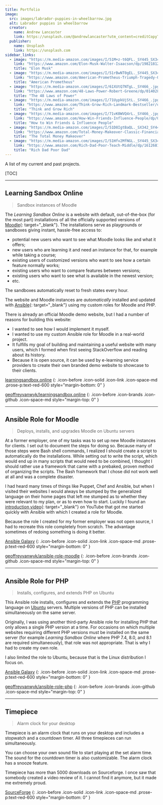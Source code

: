 ```yaml
---
title: Portfolio
image:
  src: images/labrador-puppies-in-wheelbarrow.jpg
  alt: Labrador puppies in wheelbarrow
  creator:
    name: Andrew Lancaster
    link: https://unsplash.com/@andrewlancaster?utm_content=creditCopyText&utm_medium=referral&utm_source=unsplash
  publisher:
    name: Unsplash
    link: https://unsplash.com
sidebar_links:
  - image: "https://m.media-amazon.com/images/I/51M+z-t6QFL._SY445_SX342_.jpg"
    link: "https://www.amazon.com/Elon-Musk-Walter-Isaacson/dp/1982181281/ref=zg_bsar_g_books_sccl_11/141-8862560-3103627?psc=1&_encoding=UTF8&tag=geoffreyvanwy-20&linkCode=ur2&linkId=6317b7e049d3e734fe6160ed7abb4a66&camp=1789&creative=9325"
    title: "Elon Musk"
  - image: "https://m.media-amazon.com/images/I/51rBwNT0gEL._SY445_SX342_.jpg"
    link: "https://www.amazon.com/American-Prometheus-Triumph-Tragedy-Oppenheimer/dp/0375726268/ref=zg_bsar_g_books_sccl_10/141-8862560-3103627?psc=1&_encoding=UTF8&tag=geoffreyvanwy-20&linkCode=ur2&linkId=149450a0fc697683816502223dbe35d6&camp=1789&creative=9325"
    title: "American Prometheus"
  - image: "https://m.media-amazon.com/images/I/61XUtQ7NTgL._SY466_.jpg"
    link: "https://www.amazon.com/48-Laws-Power-Robert-Greene/dp/0140280197/ref=zg_bsms_g_books_sccl_30/141-8862560-3103627?psc=1&_encoding=UTF8&tag=geoffreyvanwy-20&linkCode=ur2&linkId=d24229f0b8203e53408eb20861d725ae&camp=1789&creative=9325"
    title: "The 48 Laws of Power"
  - image: "https://m.media-amazon.com/images/I/71UypkUjStL._SY466_.jpg"
    link: "https://www.amazon.com/Think-Grow-Rich-Landmark-Bestseller/dp/1585424331/ref=zg_bsar_g_books_sccl_7/141-8862560-3103627?psc=1&_encoding=UTF8&tag=geoffreyvanwy-20&linkCode=ur2&linkId=6e3273c65a2e8d7b7f5596aa0bc0199a&camp=1789&creative=9325"
    title: "Think and Grow Rich"
  - image: "https://m.media-amazon.com/images/I/71vK0WVQ4rL._SY466_.jpg"
    link: "https://www.amazon.com/How-Win-Friends-Influence-People/dp/0671027034/ref=zg_bsar_g_books_sccl_14/141-8862560-3103627?psc=1&_encoding=UTF8&tag=geoffreyvanwy-20&linkCode=ur2&linkId=988a311df045f903ea1d0c04873476af&camp=1789&creative=9325"
    title: "How to Win Friends & Influence People"
  - image: "https://m.media-amazon.com/images/I/51D8IgtBaQL._SX342_SY445_.jpg"
    link: "https://www.amazon.com/Total-Money-Makeover-Classic-Financial/dp/1595555277/ref=zg_bsms_g_books_sccl_37/141-8862560-3103627?psc=1&_encoding=UTF8&tag=geoffreyvanwy-20&linkCode=ur2&linkId=27f2ad50ecec699a02ed02ca3abeeb2e&camp=1789&creative=9325"
    title: "The Total Money Makeover"
  - image: "https://m.media-amazon.com/images/I/51Hfv2MfNGL._SY445_SX342_.jpg"
    link: "https://www.amazon.com/Rich-Dad-Poor-Teach-Middle/dp/1612681131/ref=zg_bsar_g_books_sccl_28/141-8862560-3103627?psc=1&_encoding=UTF8&tag=geoffreyvanwy-20&linkCode=ur2&linkId=7a71501cc27b9dad5bd92240bde89a96&camp=1789&creative=9325"
    title: "Rich Dad Poor Dad"
---
```


A list of my current and past projects.

[TOC]

---

## Learning Sandbox Online

> Sandbox instances of Moodle

The _Learning Sandbox Online_ is a website with default, out-of-the-box (for the
most part) installations of all the officially supported versions of
[Moodle][m]{: target="_blank"}. The installations serve as playgrounds or sandboxes giving instant,
hassle-free access to:

* potential new users who want to see what Moodle looks like and what it offers;
* new users who are learning it and need an instance for that, for example while taking a course;
* existing users of customized versions who want to see how a certain feature normally works;
* existing users who want to compare features between versions;
* existing users who want to see what is available in the newest version;
* etc.

The sandboxes automatically reset to fresh states every hour.

The website and Moodle instances are _automatically_ installed and updated with
[Ansible][a]{: target="_blank"} using my custom roles for Moodle and PHP.

There is already an official Moodle demo website, but I had a number of reasons
for building this website:

* I wanted to see how I would implement it myself.
* I wanted to use my custom Ansible role for Moodle in a real-world project.
* It fulfills my goal of building and maintaining a useful website with many
  users, which I formed when first seeing StackOverflow and reading about its
  history.
* Because it is open source, it can be used by e-learning service providers to
  create their own branded demo website to showcase to their clients.

[learningsandbox.online](https://learningsandbox.online)
{: .icon-before .icon-solid .icon-link .icon-space-md .prose-p:text-red-600 style="margin-bottom: 0" }

[geoffreyvanwyk/learningsandbox.online](https://github.com/geoffreyvanwyk/learningsandbox.online)
{: .icon-before .icon-brands .icon-github .icon-space-md style="margin-top: 0" }

---

## Ansible Role for Moodle

> Deploys, installs, and upgrades Moodle on Ubuntu servers

At a former employer, one of my tasks was to set up new Moodle instances for
clients. I set out to document the steps for doing so. Because many of those
steps were Bash shell commands, I realized I should create a script to
automatically do the installations. While setting out to write the script, which
would end up in many scripts that would need to be combined, I thought I should
rather use a framework that came with a prebaked, proven method of organizing the
scripts. The Bash framework that I chose did not work well at all and was a
complete disaster.

I had heard many times of things like Puppet, Chef and Ansible, but when I
visited their websites I would always be stumped by the generalized language on
their home pages that left me stumped as to whether they were relevant to my
plan, or as to even how to start. Luckily I found an
[introduction video][iv]{: target="_blank"} on YouTube that got me started
quickly with Ansible with which I created a role for Moodle.

Because the role I created for my former employer was not open source, I had
to recreate this role completely from scratch. The advantage sometimes of
redoing something is doing it better.

[Ansible Galaxy](https://galaxy.ansible.com/ui/standalone/roles/geoffreyvanwyk/moodle/)
{: .icon-before .icon-solid .icon-link .icon-space-md .prose-p:text-red-600 style="margin-bottom: 0" }

[geoffreyvanwyk/ansible-role-moodle](https://github.com/geoffreyvanwyk/ansible-role-moodle)
{: .icon-before .icon-brands .icon-github .icon-space-md style="margin-top: 0" }

---

## Ansible Role for PHP

> Installs, configures, and extends PHP on Ubuntu

This Ansible role installs, configures and extends the [PHP][php] programming language
on [Ubuntu][u] servers. Multiple versions of PHP can be installed simultaneously on
the same server.

Originally, I was using another third-party Ansible role for installing PHP that
only allows a single PHP version at a time. For occasions on which multiple
websites requiring different PHP versions must be installed on the same server
(for example _Learning Sandbox Online_ where PHP 7.4, 8.0, and 8.1 are required
simultaneously), that role was not appropriate.  That is why I had to create my
own role.

I also limited the role to Ubuntu, because that is the Linux distribution I
focus on.

[Ansible Galaxy](https://galaxy.ansible.com/ui/standalone/roles/geoffreyvanwyk/php/)
{: .icon-before .icon-solid .icon-link .icon-space-md .prose-p:text-red-600 style="margin-bottom: 0" }

[geoffreyvanwyk/ansible-role-php](https://github.com/geoffreyvanwyk/ansible-role-php)
{: .icon-before .icon-brands .icon-github .icon-space-md style="margin-top: 0" }

---

## Timepiece

> Alarm clock for your desktop

Timepiece is an alarm clock that runs on your desktop and includes a stopwatch
and a countdown timer. All three timepieces can run simultaneously.

You can choose your own sound file to start playing at the set alarm time. The
sound for the countdown timer is also customizable. The alarm clock has a snooze
feature.

Timepiece has more than 5000 downloads on Sourceforge. I once saw that somebody
created a video review of it. I cannot find it anymore, but it made me extremely
proud.

[SourceForge](https://sourceforge.net/projects/timepiece/)
{: .icon-before .icon-solid .icon-link .icon-space-md .prose-p:text-red-600 style="margin-bottom: 0" }

[a]: https://docs.ansible.com/ansible/
[iv]: https://www.youtube.com/watch?v=uR1_hlHxvhc
[m]: https://moodle.org/
[php]: https://php.net
[u]: https://ubuntu.com
